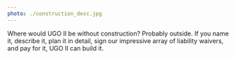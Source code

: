 ```yaml
---
photo: ./construction_desc.jpg
---
```


Where would UGO II be without construction? Probably outside. If you name it, describe it, plan it in detail, sign our impressive array of liability waivers, and pay for it, UGO II can build it.
